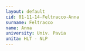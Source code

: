```yaml
---
layout: default 
cid: 01-11-14-Feltracco-Anna
surname: Feltracco
name: Anna
university: Univ. Pavia
unita: HLT - NLP
---
```

